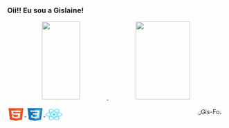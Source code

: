 ### Oii!! Eu sou a Gislaine!

<div align="center">
  <a href="https://github.com/Gislaine09">
  <img height="180em" width="42%" src="https://github-readme-stats.vercel.app/api?username=Gislaine09&show_icons=true&theme=radical&include_all_commits=true&count_private=true"/>
  <img height="180em" width="50%" src="https://github-readme-stats.vercel.app/api/top-langs/?username=Gislaine09&layout=compact&langs_count=7&theme=radical"/>
</div>
  
<div style="display: inline_block"><br>
  <img align="center" alt="Gis-HTML" height="30" width="40" src="https://raw.githubusercontent.com/devicons/devicon/master/icons/html5/html5-original.svg">
  <img align="center" alt="Gis-CSS" height="30" width="40" src="https://raw.githubusercontent.com/devicons/devicon/master/icons/css3/css3-original.svg">
  <img align="center" alt="Gis-React" height="30" width="40" src="https://raw.githubusercontent.com/devicons/devicon/master/icons/react/react-original.svg">
  <img align="right" alt="Gis-Foto" height="150" style="border-radius: 50px" src="https://cdn.discordapp.com/attachments/968584770839781426/1023757586819985428/fotinho2.JPG">
</div>
  

